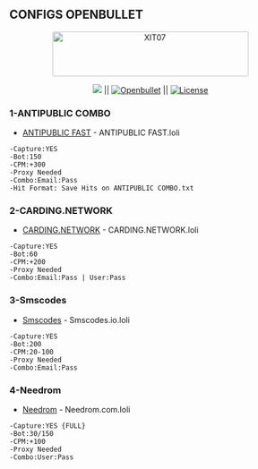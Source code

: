 
## CONFIGS OPENBULLET

<p align="center"><img src="https://i.imgur.com/93kYZm4.gif" alt="XIT07" width="350" height="80" style="border-radius: 2px;"></p>

<p align="center">
<a href="#"><img src="https://img.shields.io/discord/682411746862170175?label=Discord&style=flat-square"></a> ||
<a href="https://github.com/openbullet/openbullet/releases/?ref=shields_button_download_from_profile_XIT07"><img src="https://img.shields.io/github/downloads/openbullet/openbullet/total?label=OPENBULLET&style=flat-square" alt="Openbullet"></a> ||
<a href="https://github.com/XIT07/Config-openbullet/blob/master/LICENSE"><img src="https://img.shields.io/badge/License-MIT-brightgreen.svg" alt="License"></a>
</p>

### 1-ANTIPUBLIC COMBO

* [ANTIPUBLIC FAST](https://github.com/XIT07/Config-openbullet/blob/master/ANTIPUBLIC%20FAST.loli) - ANTIPUBLIC FAST.loli

```
-Capture:YES
-Bot:150
-CPM:+300
-Proxy Needed 
-Combo:Email:Pass
-Hit Format: Save Hits on ANTIPUBLIC COMBO.txt

```

### 2-CARDING.NETWORK

* [CARDING.NETWORK](https://github.com/XIT07/Config-openbullet/blob/master/carding.network.loli) - CARDING.NETWORK.loli

```
-Capture:YES
-Bot:60
-CPM:+200
-Proxy Needed 
-Combo:Email:Pass | User:Pass

```

### 3-Smscodes

* [Smscodes](https://github.com/XIT07/Config-openbullet/blob/master/Smscodes.io.loli) - Smscodes.io.loli

```
-Capture:YES
-Bot:200
-CPM:20-100
-Proxy Needed 
-Combo:Email:Pass

```

### 4-Needrom

* [Needrom](https://github.com/XIT07/Config-openbullet/blob/master/Needrom.com.loli) - Needrom.com.loli

```
-Capture:YES {FULL}
-Bot:30/150
-CPM:+100
-Proxy Needed 
-Combo:User:Pass

```
